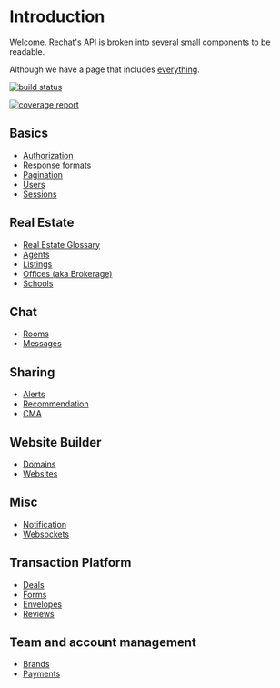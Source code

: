 # Introduction

Welcome. Rechat's API is broken into several small components to be readable.

Although we have a page that includes [everything](/all.html).

[![build status](https://gitlab.com/rechat/server/badges/testing/build.svg)](https://gitlab.com/rechat/server/commits/testing)

[![coverage report](https://gitlab.com/rechat/server/badges/testing/coverage.svg)](https://gitlab.com/rechat/server/commits/testing)

## Basics

* [Authorization](/authorize.html)
* [Response formats](/format.html)
* [Pagination](/pagination.html)
* [Users](/user.html)
* [Sessions](/session.html)

## Real Estate

* [Real Estate Glossary](/glossary.html)
* [Agents](/agent.html)
* [Listings](/listing.html)
* [Offices (aka Brokerage)](/office.html)
* [Schools](/school.html)


## Chat

* [Rooms](/room.html)
* [Messages](/message.html)

## Sharing

* [Alerts](/alert.html)
* [Recommendation](/recommendation.html)
* [CMA](/cma.html)

## Website Builder

* [Domains](/domain.html)
* [Websites](/website.html)

## Misc

* [Notification](/notification.html)
* [Websockets](/socket.html)

## Transaction Platform
* [Deals](/deal.html)
* [Forms](/form.html)
* [Envelopes](/envelope.html)
* [Reviews](/review.html)

## Team and account management

* [Brands](/brand.html)
* [Payments](/payment.html)
